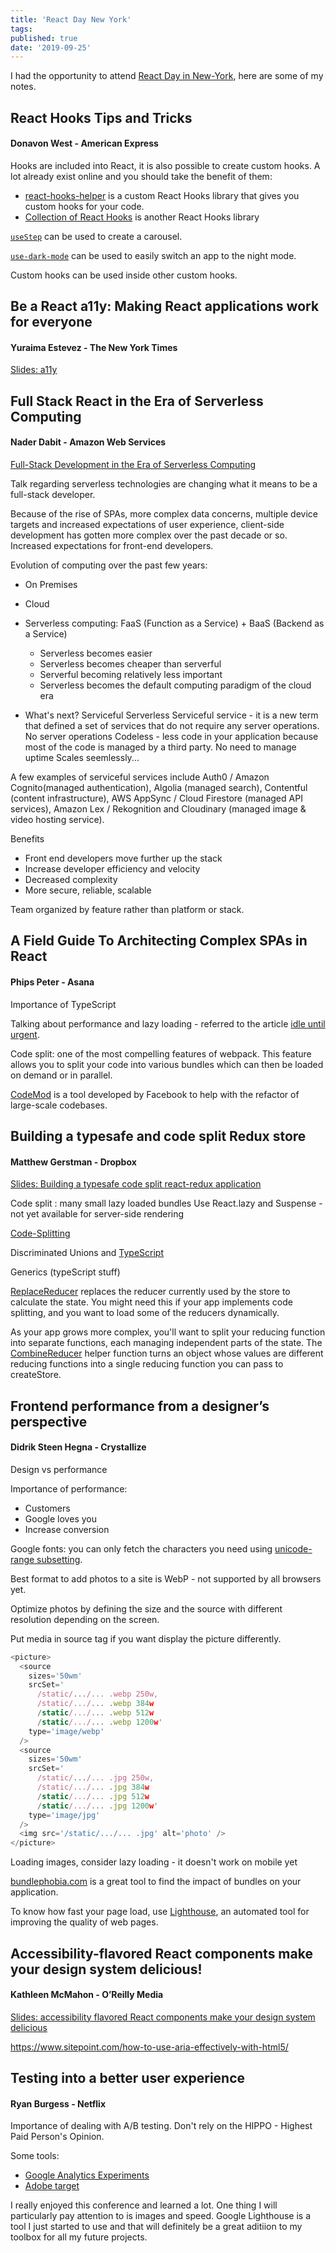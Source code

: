 ```yaml
---
title: 'React Day New York'
tags: 
published: true
date: '2019-09-25'
---
```


I had the opportunity to attend [React Day in New-York](https://reactnewyork.com/), here are some of my notes. 

## React Hooks Tips and Tricks
#### Donavon West - American Express

Hooks are included into React, it is also possible to create custom hooks. A lot already exist online and you should take the benefit of them:
- [react-hooks-helper](https://github.com/revelcw/react-hooks-helper) is a custom React Hooks library that gives you custom hooks for your code.
- [Collection of React Hooks](https://nikgraf.github.io/react-hooks/) is another React Hooks library

[`useStep`](https://github.com/revelcw/react-hooks-helper#usestep) can be used to create a carousel.

[`use-dark-mode`](https://github.com/donavon/use-dark-mode) can be used to easily switch an app to the night mode.

Custom hooks can be used inside other custom hooks.

## Be a React a11y: Making React applications work for everyone
#### Yuraima Estevez - The New York Times

[Slides: a11y](https://drive.google.com/file/d/1pn6j86tF-jWX3z8_IZQLtmruAT3bMtC7/view)

## Full Stack React in the Era of Serverless Computing
#### Nader Dabit - Amazon Web Services

[Full-Stack Development in the Era of Serverless Computing](https://medium.com/@dabit3/full-stack-development-in-the-era-of-serverless-computing-c1e49bba8580)

Talk regarding serverless technologies are changing what it means to be a full-stack developer.

Because of the rise of SPAs, more complex data concerns, multiple device targets and increased expectations of user experience, client-side development has gotten more complex over the past decade or so. Increased expectations for front-end developers.

Evolution of computing over the past few years:
- On Premises
- Cloud
- Serverless computing: FaaS (Function as a Service) + BaaS (Backend as a Service)

    - Serverless becomes easier
    - Serverless becomes cheaper than serverful
    - Serverful becoming relatively less important
    - Serverless becomes the default computing paradigm of the cloud era

- What's next? Serviceful Serverless
    Serviceful service - it is a new term that defined a set of services that do not require any server operations.
    No server operations
    Codeless - less code in your application because most of the code is managed by a third party. 
    No need to manage uptime
    Scales seemlessly...
 
A few examples of serviceful services include Auth0 / Amazon Cognito(managed authentication), Algolia (managed search), Contentful (content infrastructure), AWS AppSync / Cloud Firestore (managed API services), Amazon Lex / Rekognition and Cloudinary (managed image & video hosting service).
 
Benefits

- Front end developers move further up the stack
- Increase developer efficiency and velocity
- Decreased complexity
- More secure, reliable, scalable

Team organized by feature rather than platform or stack.

## A Field Guide To Architecting Complex SPAs in React
#### Phips Peter - Asana

Importance of TypeScript

Talking about performance and lazy loading - referred to the article [idle until urgent](https://philipwalton.com/articles/idle-until-urgent/).

Code split: one of the most compelling features of webpack. This feature allows you to split your code into various bundles which can then be loaded on demand or in parallel.

[CodeMod](https://github.com/facebook/codemod) is a tool developed by Facebook to help with the refactor of large-scale codebases.

## Building a typesafe and code split Redux store
#### Matthew Gerstman - Dropbox

[Slides: Building a typesafe code split react-redux application](https://slides.slytherin.dev/#0)

Code split : many small lazy loaded bundles
Use React.lazy and Suspense - not yet available for server-side rendering

[Code-Splitting](https://reactjs.org/docs/code-splitting.html)

Discriminated Unions and [TypeScript](https://www.typescriptlang.org/docs/handbook/advanced-types.html#discriminated-unions)

Generics (typeScript stuff)

[ReplaceReducer](https://redux.js.org/api/store#replacereducernextreducer) replaces the reducer currently used by the store to calculate the state. You might need this if your app implements code splitting, and you want to load some of the reducers dynamically. 

As your app grows more complex, you'll want to split your reducing function into separate functions, each managing independent parts of the state. The [CombineReducer](https://redux.js.org/api/combinereducers) helper function turns an object whose values are different reducing functions into a single reducing function you can pass to createStore.

## Frontend performance from a designer’s perspective
#### Didrik Steen Hegna - Crystallize

Design vs performance

Importance of performance:
- Customers
- Google loves you
- Increase conversion
 
Google fonts: you can only fetch the characters you need using [unicode-range subsetting](https://developers.google.com/web/fundamentals/performance/optimizing-content-efficiency/webfont-optimization). 

Best format to add photos to a site is WebP - not supported by all browsers yet.

Optimize photos by defining the size and the source with different resolution depending on the screen.

Put media in source tag if you want display the picture differently.

```js
<picture>
  <source
    sizes='50wm'
    srcSet='
      /static/.../... .webp 250w,
      /static/.../... .webp 384w
      /static/.../... .webp 512w
      /static/.../... .webp 1200w'
    type='image/webp'
  />
  <source
    sizes='50wm'
    srcSet='
      /static/.../... .jpg 250w,
      /static/.../... .jpg 384w
      /static/.../... .jpg 512w
      /static/.../... .jpg 1200w'
    type='image/jpg'
  />
  <img src='/static/.../... .jpg' alt='photo' />
</picture>
```

Loading images, consider lazy loading - it doesn't work on mobile yet
 
[bundlephobia.com](https://bundlephobia.com/) is a great tool to find the impact of bundles on your application.

To know how fast your page load, use [Lighthouse](https://developers.google.com/web/tools/lighthouse), an automated tool for improving the quality of web pages.


## Accessibility-flavored React components make your design system delicious!
#### Kathleen McMahon - O’Reilly Media

[Slides: accessibility flavored React components make your design system delicious](https://noti.st/resource11/9e8JKR/accessibility-flavored-react-components-make-your-design-system-delicious)

https://www.sitepoint.com/how-to-use-aria-effectively-with-html5/

## Testing into a better user experience
#### Ryan Burgess - Netflix

Importance of dealing with A/B testing. Don't rely on the HIPPO - Highest Paid Person's Opinion.

Some tools: 

- [Google Analytics Experiments](https://developers.google.com/analytics/devguides/collection/analyticsjs/experiments)
- [Adobe target](https://www.adobe.com/marketing/target.html)

I really enjoyed this conference and learned a lot. One thing  I will particularly pay attention to is images and speed. Google Lighthouse is a tool I just started to use and that will definitely be a great aditiion to my toolbox for all my future projects. 